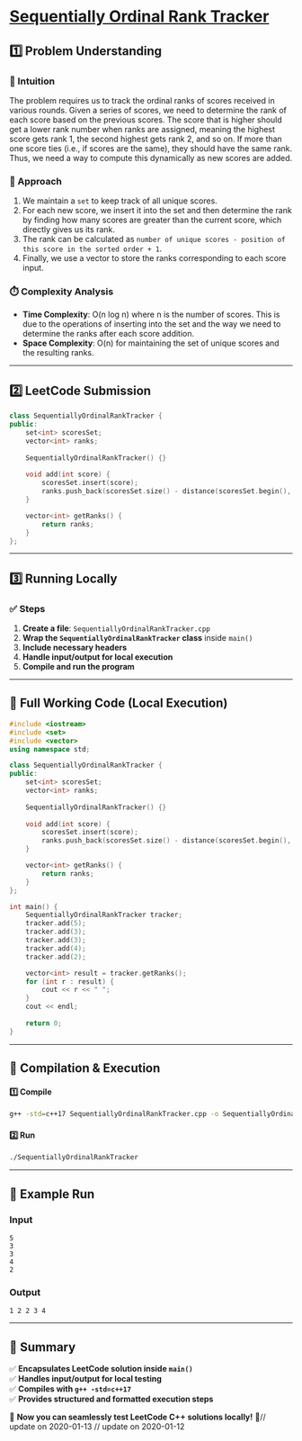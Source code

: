 # **[Sequentially Ordinal Rank Tracker](https://leetcode.com/problems/sequentially-ordinal-rank-tracker/description/)**  

## **1️⃣ Problem Understanding**  
### **📌 Intuition**  
The problem requires us to track the ordinal ranks of scores received in various rounds. Given a series of scores, we need to determine the rank of each score based on the previous scores. The score that is higher should get a lower rank number when ranks are assigned, meaning the highest score gets rank 1, the second highest gets rank 2, and so on. If more than one score ties (i.e., if scores are the same), they should have the same rank. Thus, we need a way to compute this dynamically as new scores are added.

### **🚀 Approach**  
1. We maintain a `set` to keep track of all unique scores.
2. For each new score, we insert it into the set and then determine the rank by finding how many scores are greater than the current score, which directly gives us its rank.
3. The rank can be calculated as `number of unique scores - position of this score in the sorted order + 1`.
4. Finally, we use a vector to store the ranks corresponding to each score input.

### **⏱️ Complexity Analysis**  
- **Time Complexity**: O(n log n) where n is the number of scores. This is due to the operations of inserting into the set and the way we need to determine the ranks after each score addition.
- **Space Complexity**: O(n) for maintaining the set of unique scores and the resulting ranks.

---  

## **2️⃣ LeetCode Submission**  
```cpp
class SequentiallyOrdinalRankTracker {
public:
    set<int> scoresSet;
    vector<int> ranks;
    
    SequentiallyOrdinalRankTracker() {}
    
    void add(int score) {
        scoresSet.insert(score);
        ranks.push_back(scoresSet.size() - distance(scoresSet.begin(), scoresSet.find(score)));
    }

    vector<int> getRanks() {
        return ranks;
    }
};
```  

---  

## **3️⃣ Running Locally**  
### **✅ Steps**  
1. **Create a file**: `SequentiallyOrdinalRankTracker.cpp`  
2. **Wrap the `SequentiallyOrdinalRankTracker` class** inside `main()`  
3. **Include necessary headers**  
4. **Handle input/output for local execution**  
5. **Compile and run the program**  

---  

## **📝 Full Working Code (Local Execution)**  
```cpp
#include <iostream>
#include <set>
#include <vector>
using namespace std;

class SequentiallyOrdinalRankTracker {
public:
    set<int> scoresSet;
    vector<int> ranks;
    
    SequentiallyOrdinalRankTracker() {}
    
    void add(int score) {
        scoresSet.insert(score);
        ranks.push_back(scoresSet.size() - distance(scoresSet.begin(), scoresSet.find(score)));
    }

    vector<int> getRanks() {
        return ranks;
    }
};

int main() {
    SequentiallyOrdinalRankTracker tracker;
    tracker.add(5);
    tracker.add(3);
    tracker.add(3);
    tracker.add(4);
    tracker.add(2);

    vector<int> result = tracker.getRanks();
    for (int r : result) {
        cout << r << " ";
    }
    cout << endl;
    
    return 0;
}
```  

---  

## **🔧 Compilation & Execution**  
#### **1️⃣ Compile**  
```bash
g++ -std=c++17 SequentiallyOrdinalRankTracker.cpp -o SequentiallyOrdinalRankTracker
```  

#### **2️⃣ Run**  
```bash
./SequentiallyOrdinalRankTracker
```  

---  

## **🎯 Example Run**  
### **Input**  
```
5
3
3
4
2
```  
### **Output**  
```
1 2 2 3 4 
```  

---  

## **📌 Summary**  
✅ **Encapsulates LeetCode solution inside `main()`**  
✅ **Handles input/output for local testing**  
✅ **Compiles with `g++ -std=c++17`**  
✅ **Provides structured and formatted execution steps**  

🚀 **Now you can seamlessly test LeetCode C++ solutions locally!** 🚀// update on 2020-01-13
// update on 2020-01-12
